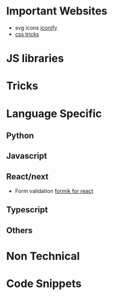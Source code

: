 # Important Websites

- svg icons [iconify](https://iconify.design/)
- [css tricks](https://css-tricks.com/)

# JS libraries

# Tricks

# Language Specific

## Python

## Javascript

## React/next

- Form validation [formik for react](https://formik.org/)

## Typescript

## Others

# Non Technical

# Code Snippets

